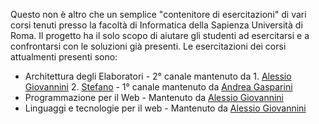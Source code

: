 Questo non è altro che un semplice "contenitore di esercitazioni" di vari corsi tenuti presso la facoltà di Informatica della Sapienza Università di Roma.
Il progetto ha il solo scopo di aiutare gli studenti ad esercitarsi e a confrontarsi con le soluzioni già presenti.
Le esercitazioni dei corsi attualmenti presenti sono:

*  Architettura degli Elaboratori - 2° canale mantenuto da
                                        1. [Alessio Giovannini](https://gitlab.com/solifugo)
                                        2. [Stefano](https://gitlab.com/themrpink)
                                  - 1° canale mantenuto da [Andrea Gasparini](https://gitlab.com/GaspRulez)
*  Programmazione per il Web - Mantenuto da [Alessio Giovannini](https://gitlab.com/solifugo)
*  Linguaggi e tecnologie per il web - Mantenuto da [Alessio Giovannini](https://gitlab.com/solifugo)